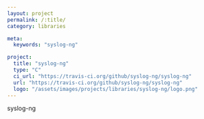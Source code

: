 ```yaml
---
layout: project
permalink: /:title/
category: libraries

meta:
  keywords: "syslog-ng"

project:
  title: "syslog-ng"
  type: "C"
  ci_url: "https://travis-ci.org/github/syslog-ng/syslog-ng"
  url: "https://travis-ci.org/github/syslog-ng/syslog-ng"
  logo: "/assets/images/projects/libraries/syslog-ng/logo.png"
---
```


<p>syslog-ng</p>
